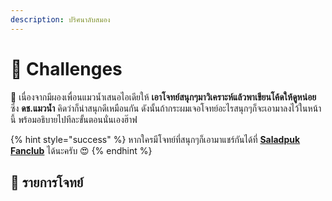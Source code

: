 ```yaml
---
description: ปริศนาลับสมอง
---
```


# 🧠 Challenges

🤠 เนื่องจากมีผองเพื่อนแมวน้ำเสนอไอเดียให้ **เอาโจทย์สนุกๆมาวิเคราะห์แล้วพาเขียนโค้ดให้ดูหน่อย** ซึ่ง **ดช.แมวน้ำ** คิดว่าก็น่าสนุกดีเหมือนกัน ดังนั้นถ้ากระผมเจอโจทย์อะไรสนุกๆก็จะเอามาลงไว้ในหน้านี้ พร้อมอธิบายไปทีละขั้นตอนนั่นเองฮ๊าฟ 

{% hint style="success" %}
หากใครมีโจทย์ที่สนุกๆก็เอามาแชร์กันได้ที่ [**Saladpuk Fanclub**](https://www.facebook.com/mr.saladpuk) ได้นะครับ 😍
{% endhint %}

## 🧭 รายการโจทย์

